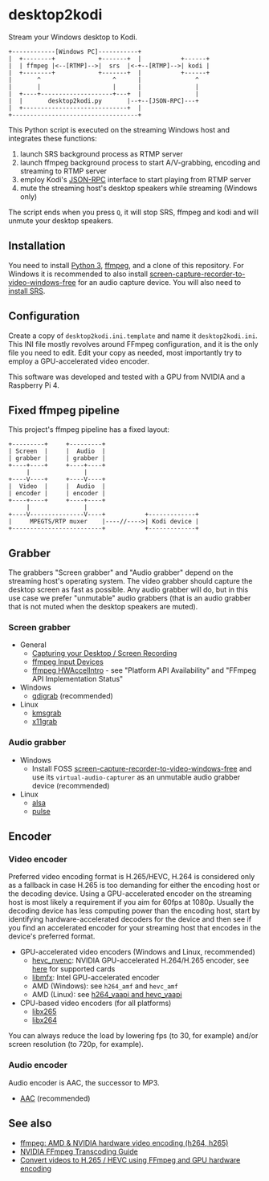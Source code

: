 # desktop2kodi

Stream your Windows desktop to Kodi.

    +------------[Windows PC]-----------+
    |  +--------+            +-------+  |           +------+
    |  | ffmpeg |<--[RTMP]-->|  srs  |<-+--[RTMP]-->| kodi |
    |  +--------+            +-------+  |           +------+
    |       ^                    ^      |               ^
    |       |                    |      |               |
    |  +----+--------------------+---+  |               |
    |  |       desktop2kodi.py       |--+--[JSON-RPC]---+
    |  +-----------------------------+  |
    +-----------------------------------+

This Python script is executed on the streaming Windows host and integrates these functions:

1. launch SRS background process as RTMP server
2. launch ffmpeg background process to start A/V-grabbing, encoding and streaming to RTMP server
3. employ Kodi's [JSON-RPC](https://kodi.wiki/view/JSON-RPC_API/v12) interface to start playing from RTMP server
4. mute the streaming host's desktop speakers while streaming (Windows only)

The script ends when you press `Q`, it will stop SRS, ffmpeg and kodi and will unmute your desktop speakers.

## Installation

You need to install [Python 3](https://www.python.org/downloads/), [ffmpeg](https://ffmpeg.org/download.html), and a clone of this repository. For Windows it is recommended to also install [screen-capture-recorder-to-video-windows-free](https://github.com/rdp/screen-capture-recorder-to-video-windows-free) for an audio capture device. You will also need to [install SRS](https://github.com/ossrs/srs).

## Configuration

Create a copy of `desktop2kodi.ini.template` and name it `desktop2kodi.ini`. This INI file mostly revolves around FFmpeg configuration, and it is the only file you need to edit. Edit your copy as needed, most importantly try to employ a GPU-accelerated video encoder.

This software was developed and tested with a GPU from NVIDIA and a Raspberry Pi 4.

## Fixed ffmpeg pipeline

This project's ffmpeg pipeline has a fixed layout:

    +---------+     +---------+
    | Screen  |     |  Audio  |
    | grabber |     | grabber |
    +----+----+     +----+----+
         |               |
    +----V----+     +----V----+
    |  Video  |     |  Audio  |
    | encoder |     | encoder |
    +----+----+     +----+----+
         |               |
    +----V---------------V----+           +-------------+
    |     MPEGTS/RTP muxer    |----//---->| Kodi device |
    +-------------------------+           +-------------+

## Grabber

The grabbers "Screen grabber" and "Audio grabber" depend on the streaming host's operating system. The video grabber should capture the desktop screen as fast as possible. Any audio grabber will do, but in this use case we prefer "unmutable" audio grabbers (that is an audio grabber that is not muted when the desktop speakers are muted).

### Screen grabber

* General
  * [Capturing your Desktop / Screen Recording](https://trac.ffmpeg.org/wiki/Capture/Desktop)
  * [ffmpeg Input Devices](https://ffmpeg.org/ffmpeg-devices.html#Input-Devices)
  * [ffmpeg HWAccelIntro](https://trac.ffmpeg.org/wiki/HWAccelIntro) - see "Platform API Availability" and "FFmpeg API Implementation Status"
* Windows
  * [gdigrab](http://underpop.online.fr/f/ffmpeg/help/gdigrab.htm.gz) (recommended)
* Linux
  * [kmsgrab](http://underpop.online.fr/f/ffmpeg/help/kmsgrab.htm.gz)
  * [x11grab](http://underpop.online.fr/f/ffmpeg/help/x11grab.htm.gz)

### Audio grabber

* Windows
  * Install FOSS [screen-capture-recorder-to-video-windows-free](https://github.com/rdp/screen-capture-recorder-to-video-windows-free) and use its `virtual-audio-capturer` as an unmutable audio grabber device (recommended)
* Linux
  * [alsa](https://trac.ffmpeg.org/wiki/Capture/ALSA)
  * [pulse](https://trac.ffmpeg.org/wiki/Capture/PulseAudio)

## Encoder

### Video encoder

Preferred video encoding format is H.265/HEVC, H.264 is considered only as a fallback in case H.265 is too demanding for either the encoding host or the decoding device. Using a GPU-accelerated encoder on the streaming host is most likely a requirement if you aim for 60fps at 1080p. Usually the decoding device has less computing power than the encoding host, start by identifying hardware-accelerated decoders for the device and then see if you find an accelerated encoder for your streaming host that encodes in the device's preferred format.

* GPU-accelerated video encoders (Windows and Linux, recommended)
  * [hevc_nvenc](https://docs.nvidia.com/video-technologies/video-codec-sdk/ffmpeg-with-nvidia-gpu/): NVIDIA GPU-accelerated H.264/H.265 encoder, see [here](https://developer.nvidia.com/video-encode-and-decode-gpu-support-matrix-new) for supported cards
  * [libmfx](https://trac.ffmpeg.org/wiki/Hardware/QuickSync): Intel GPU-accelerated encoder
  * AMD (Windows): see `h264_amf` and `hevc_amf`
  * AMD (Linux): see [h264_vaapi and hevc_vaapi](https://trac.ffmpeg.org/wiki/Hardware/VAAPI)
* CPU-based video encoders (for all platforms)
  * [libx265](https://trac.ffmpeg.org/wiki/Encode/H.265)
  * [libx264](https://trac.ffmpeg.org/wiki/Encode/H.264)

You can always reduce the load by lowering fps (to 30, for example) and/or screen resolution (to 720p, for example).

### Audio encoder

Audio encoder is AAC, the successor to MP3.

* [AAC](https://trac.ffmpeg.org/wiki/Encode/AAC) (recommended)

## See also

* [ffmpeg: AMD & NVIDIA hardware video encoding (h264, h265)](https://jcutrer.com/howto/ffmpeg-amd-nvidia-hardware-video-encoding-h264-h265)
* [NVIDIA FFmpeg Transcoding Guide](https://developer.nvidia.com/blog/nvidia-ffmpeg-transcoding-guide/)
* [Convert videos to H.265 / HEVC using FFmpeg and GPU hardware encoding](https://www.tauceti.blog/posts/linux-ffmpeg-amd-5700xt-hardware-video-encoding-hevc-h265-vaapi/)
